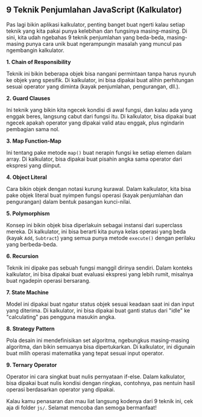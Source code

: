 ## 9 Teknik Penjumlahan JavaScript (Kalkulator)

Pas lagi bikin aplikasi kalkulator, penting banget buat ngerti kalau setiap teknik yang kita pakai punya kelebihan dan fungsinya masing-masing. Di sini, kita udah ngebahas 9 teknik penjumlahan yang beda-beda, masing-masing punya cara unik buat ngerampungin masalah yang muncul pas ngembangin kalkulator.

**1. Chain of Responsibility**

Teknik ini bikin beberapa objek bisa nangani permintaan tanpa harus nyuruh ke objek yang spesifik. Di kalkulator, ini bisa dipakai buat alihin perhitungan sesuai operator yang diminta (kayak penjumlahan, pengurangan, dll.).

**2. Guard Clauses**

Ini teknik yang bikin kita ngecek kondisi di awal fungsi, dan kalau ada yang enggak beres, langsung cabut dari fungsi itu. Di kalkulator, bisa dipakai buat ngecek apakah operator yang dipakai valid atau enggak, plus ngindarin pembagian sama nol.

**3. Map Function-Map**

Ini tentang pake metode `map()` buat nerapin fungsi ke setiap elemen dalam array. Di kalkulator, bisa dipakai buat pisahin angka sama operator dari ekspresi yang diinput.

**4. Object Literal**

Cara bikin objek dengan notasi kurung kurawal. Dalam kalkulator, kita bisa pake objek literal buat nyimpen fungsi operasi (kayak penjumlahan dan pengurangan) dalam bentuk pasangan kunci-nilai.

**5. Polymorphism**

Konsep ini bikin objek bisa diperlakuin sebagai instansi dari superclass mereka. Di kalkulator, ini bisa berarti kita punya kelas operasi yang beda (kayak `Add`, `Subtract`) yang semua punya metode `execute()` dengan perilaku yang berbeda-beda.

**6. Recursion**

Teknik ini dipake pas sebuah fungsi manggil dirinya sendiri. Dalam konteks kalkulator, ini bisa dipakai buat evaluasi ekspresi yang lebih rumit, misalnya buat ngadepin operasi bersarang.

**7. State Machine**

Model ini dipakai buat ngatur status objek sesuai keadaan saat ini dan input yang diterima. Di kalkulator, ini bisa dipakai buat ganti status dari "idle" ke "calculating" pas pengguna masukin angka.

**8. Strategy Pattern**

Pola desain ini mendefinisikan set algoritma, ngebungkus masing-masing algoritma, dan bikin semuanya bisa dipertukarkan. Di kalkulator, ini digunain buat milih operasi matematika yang tepat sesuai input operator.

**9. Ternary Operator**

Operator ini cara singkat buat nulis pernyataan if-else. Dalam kalkulator, bisa dipakai buat nulis kondisi dengan ringkas, contohnya, pas nentuin hasil operasi berdasarkan operator yang dipakai.

Kalau kamu penasaran dan mau liat langsung kodenya dari 9 teknik ini, cek aja di folder `js/`. Selamat mencoba dan semoga bermanfaat!
